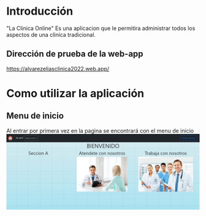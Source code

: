 # Introducción

 "La Clinica Online" Es una aplicacion que le permitira administrar todos los aspectos de una clinica tradicional.

## Dirección de prueba de la web-app

https://alvarezeliasclinica2022.web.app/

# Como utilizar la aplicación

## Menu de inicio

Al entrar por primera vez en la pagina se encontrará con el menu de inicio
![preview](/src/assets/Readme/Pagina%20Principal.png)